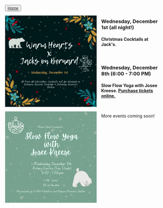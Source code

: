 <button type="button">[Home](index.md)</button>

<a hrefs="https://github.com/warmheartskelowna/warmheartskelowna.github.io/blob/main/imgs/Jacks.png">
<img style="float: left; margin: 0px 15px 15px 0px;" src="imgs/Jacks.png" alt="Christmas Cocktails"
	title="Christmas Cocktails at Jacks" width="300" height="300" /> 
	</a>

### **Wednesday, December 1st (all night!)**
#### Christmas Cocktails at Jack's. 

<br>

 <a hrefs="https://github.com/warmheartskelowna/warmheartskelowna.github.io/blob/main/imgs/SlowFlow.png">
<img style="float: left; margin: 0px 15px 15px 0px;" src="imgs/SlowFlow.png" alt="Slow Flow Yoga"
	title="Slow Flow Yoga Class with Josee Kreese" width="300" height="300" />
	</a>
   
### **Wednesday, December 8th (6:00 - 7:00 PM)** 
#### Slow Flow Yoga with Josee Kreese. [Purchase tickets online.](https://www.eventbrite.ca/e/copy-of-slow-flow-yoga-with-josee-tickets-216077612957)

  
<!-- #### **Monday, December 13th (6:00 - 7:00 PM)** - To Be Announced.
#### **Monday, December 13th (7:00 - 8:00 PM)** - To Be Announced.
-->

<br>

More events coming soon!
